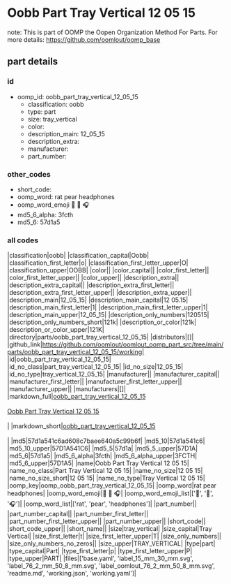 # Oobb Part Tray Vertical 12 05 15  

note: This is part of OOMP the Oopen Organization Method For Parts. For more details: https://github.com/oomlout/oomp_base

##  part details





### id
* oomp_id: oobb_part_tray_vertical_12_05_15
  * classification: oobb
  * type: part
  * size: tray_vertical
  * color: 
  * description_main: 12_05_15
  * description_extra: 
  * manufacturer: 
  * part_number: 

### other_codes
* short_code: 
* oomp_word: rat pear headphones
* oomp_word_emoji :rat: :pear: :headphones:
* md5_6_alpha: 3fcth
* md5_6: 57d1a5

### all codes 
|classification|oobb|
|classification_capital|Oobb|
|classification_first_letter|o|
|classification_first_letter_upper|O|
|classification_upper|OOBB|
|color||
|color_capital||
|color_first_letter||
|color_first_letter_upper||
|color_upper||
|description_extra||
|description_extra_capital||
|description_extra_first_letter||
|description_extra_first_letter_upper||
|description_extra_upper||
|description_main|12_05_15|
|description_main_capital|12 05.15|
|description_main_first_letter|1|
|description_main_first_letter_upper|1|
|description_main_upper|12_05_15|
|description_only_numbers|120515|
|description_only_numbers_short|121k|
|description_or_color|121k|
|description_or_color_upper|121K|
|directory|parts/oobb_part_tray_vertical_12_05_15|
|distributors|[]|
|github_link|https://github.com/oomlout/oomlout_oomp_part_src/tree/main/parts/oobb_part_tray_vertical_12_05_15/working|
|id|oobb_part_tray_vertical_12_05_15|
|id_no_class|part_tray_vertical_12_05_15|
|id_no_size|12_05_15|
|id_no_type|tray_vertical_12_05_15|
|manufacturer||
|manufacturer_capital||
|manufacturer_first_letter||
|manufacturer_first_letter_upper||
|manufacturer_upper||
|manufacturers|[]|
|markdown_full|[oobb_part_tray_vertical_12_05_15](https://github.com/oomlout/oomlout_oomp_part_src/tree/main/parts/oobb_part_tray_vertical_12_05_15/working)<br>[](https://github.com/oomlout/oomlout_oomp_part_src/tree/main/parts/oobb_part_tray_vertical_12_05_15/working)<br>[Oobb Part Tray Vertical 12 05 15](https://github.com/oomlout/oomlout_oomp_part_src/tree/main/parts/oobb_part_tray_vertical_12_05_15/working)<br><br>|
|markdown_short|[oobb_part_tray_vertical_12_05_15](https://github.com/oomlout/oomlout_oomp_part_src/tree/main/parts/oobb_part_tray_vertical_12_05_15/working)<br><br>|
|md5|57d1a541c6ad608c7baee640a5c99b6f|
|md5_10|57d1a541c6|
|md5_10_upper|57D1A541C6|
|md5_5|57d1a|
|md5_5_upper|57D1A|
|md5_6|57d1a5|
|md5_6_alpha|3fcth|
|md5_6_alpha_upper|3FCTH|
|md5_6_upper|57D1A5|
|name|Oobb Part Tray Vertical 12 05 15|
|name_no_class|Part Tray Vertical 12 05 15|
|name_no_size|12 05 15|
|name_no_size_short|12 05 15|
|name_no_type|Tray Vertical 12 05 15|
|oomp_key|oomp_oobb_part_tray_vertical_12_05_15|
|oomp_word|rat pear headphones|
|oomp_word_emoji|:rat: :pear: :headphones:|
|oomp_word_emoji_list|[':rat:', ':pear:', ':headphones:']|
|oomp_word_list|['rat', 'pear', 'headphones']|
|part_number||
|part_number_capital||
|part_number_first_letter||
|part_number_first_letter_upper||
|part_number_upper||
|short_code||
|short_code_upper||
|short_name||
|size|tray_vertical|
|size_capital|Tray Vertical|
|size_first_letter|t|
|size_first_letter_upper|T|
|size_only_numbers||
|size_only_numbers_no_zeros||
|size_upper|TRAY_VERTICAL|
|type|part|
|type_capital|Part|
|type_first_letter|p|
|type_first_letter_upper|P|
|type_upper|PART|
|files|['base.yaml', 'label_15_mm_30_mm.svg', 'label_76_2_mm_50_8_mm.svg', 'label_oomlout_76_2_mm_50_8_mm.svg', 'readme.md', 'working.json', 'working.yaml']|
